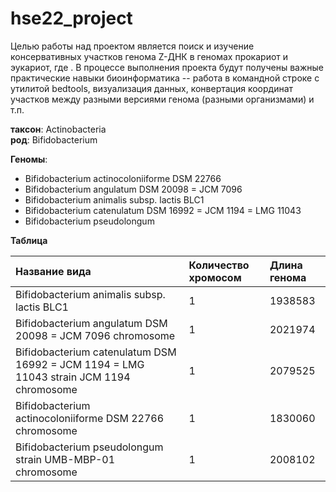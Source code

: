 # hse22_project
Целью работы над проектом является поиск и изучение консервативных участков генома Z-ДНК в геномах прокариот и эукариот, где . В процессе выполнения проекта будут получены важные практические навыки биоинформатика -- работа в командной строке с утилитой bedtools, визуализация данных, конвертация координат участков между разными версиями генома (разными организмами) и т.п.

**таксон**: Actinobacteria  
**род**: Bifidobacterium 

**Геномы**: 
- Bifidobacterium actinocoloniiforme DSM 22766
- Bifidobacterium angulatum DSM 20098 = JCM 7096
- Bifidobacterium animalis subsp. lactis BLC1
- Bifidobacterium catenulatum DSM 16992 = JCM 1194 = LMG 11043
- Bifidobacterium pseudolongum

**Таблица** 

|Название вида                                                                          |Количество хромосом| Длина генома            |
|:--------------------------------------------------------------------------------------|:------------------|:------------------------|
|Bifidobacterium animalis subsp. lactis BLC1                                            | 1                 |1938583                  |
|Bifidobacterium angulatum DSM 20098 = JCM 7096 chromosome                              | 1                 |2021974                  |
|Bifidobacterium catenulatum DSM 16992 = JCM 1194 = LMG 11043 strain JCM 1194 chromosome| 1                 |2079525                  |
|Bifidobacterium actinocoloniiforme DSM 22766 chromosome                                | 1                 |1830060                  |
|Bifidobacterium pseudolongum strain UMB-MBP-01 chromosome                              | 1                 |2008102                  |
